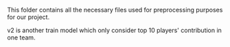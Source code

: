 This folder contains all the necessary files used for preprocessing purposes for our project.

v2 is another train model which only consider top 10 players' contribution in one team.
